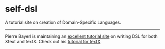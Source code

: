 # self-dsl

A tutorial site on creation of Domain-Specific Languages.

---

Pierre Bayerl is maintaining an [excellent tutorial
site](https://goto40.github.io/self-dsl/) on writing DSL for both Xtext and
textX. Check out his [tutorial for
textX](https://goto40.github.io/self-dsl/textx_intro/).
